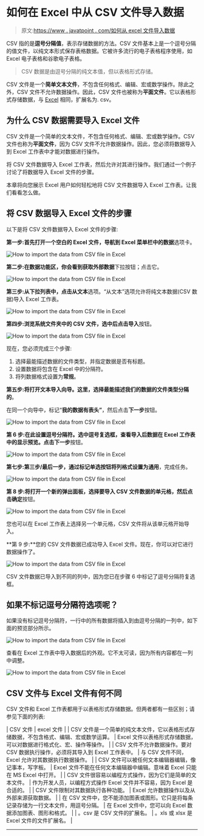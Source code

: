 # 如何在 Excel 中从 CSV 文件导入数据

> 原文:[https://www . javatpoint . com/如何从 excel 文件导入数据](https://www.javatpoint.com/how-to-import-the-data-from-csv-file-in-excel)

CSV 指的是**逗号分隔值**，表示存储数据的方法。CSV 文件基本上是一个逗号分隔的值文件，以纯文本形式保存表格数据。它被许多流行的电子表格程序使用，如 Excel 电子表格和谷歌电子表格。

> CSV 数据是由逗号分隔的纯文本值，但以表格形式存储。

CSV 文件是一个**简单文本文件**，不包含任何格式、编辑、宏或数学操作。除此之外，CSV 文件不允许数据操作。因此，CSV 文件也被称为**平面文件**。它以表格形式存储数据，与 [Excel](https://www.javatpoint.com/excel-tutorial) 相同，扩展名为. csv。

## 为什么 CSV 数据需要导入 Excel 文件

CSV 文件是一个简单的文本文件，不包含任何格式、编辑、宏或数学操作。CSV 文件也称为**平面文件**，因为 CSV 文件不允许数据操作。因此，您必须将数据导入到 Excel 工作表中才能对数据进行操作。

将 CSV 文件数据导入 Excel 工作表，然后允许对其进行操作。我们通过一个例子讨论了将数据导入 Excel 文件的步骤。

本章将向您展示 Excel 用户如何轻松地将 CSV 文件数据导入 Excel 工作表。让我们看看怎么做。

## 将 CSV 数据导入 Excel 文件的步骤

以下是将 CSV 文件数据导入 Excel 文件的步骤:

**第一步:**首先打开一个空白的 Excel 文件，导航到 Excel 菜单栏中的**数据**选项卡。

![How to import the data from CSV file in Excel](../Images/d9d4afdeb0cf345d444712c8bbed89f5.png)

**第二步:**在数据功能区，你会看到**获取外部数据**下拉按钮；点击它。

![How to import the data from CSV file in Excel](../Images/236ac9357b8be371d795541629ae5edf.png)

**第三步:**从下拉列表中，点击**从文本**选项。“从文本”选项允许将纯文本数据(CSV 数据)导入 Excel 工作表。

![How to import the data from CSV file in Excel](../Images/55f508a5b83a227016c8866ad41d30f3.png)

**第四步:**浏览系统文件夹中的 CSV 文件，选中后点击**导入**按钮。

![How to import the data from CSV file in Excel](../Images/800b5fb8bab55f0e4ae5dafa5dd5d72f.png)

现在，您必须完成三个步骤:

1.  选择最能描述数据的文件类型，并指定数据是否有标题。
2.  设置数据将包含在 Excel 中的分隔符。
3.  将列数据格式设置为**常规**。

**第五步:**将打开文本导入向导。这里，选择最能描述我们的数据的文件类型**分隔的**。

在同一个向导中，标记“**我的数据有表头”**，然后点击**下一步**按钮。

![How to import the data from CSV file in Excel](../Images/1ac616fbce7c6fa37c8e68c898d5860f.png)

**第 6 步:**在此设置逗号分隔符。选中逗号复选框，查看导入后数据在 Excel 工作表中的显示预览。点击**下一步**按钮。

![How to import the data from CSV file in Excel](../Images/902c8c8b5608bdf52a07fcda114c5d32.png)

**第七步:**第三步/最后一步，通过标记单选按钮将列格式设置为**通用**，完成任务。

![How to import the data from CSV file in Excel](../Images/9295ac105199fb24720e6b72a5a1110c.png)

**第 8 步:**将打开一个新的弹出面板，选择要导入 CSV 文件数据的单元格，然后点击**确定**按钮。

![How to import the data from CSV file in Excel](../Images/3ad34892e22b9d2bbbc9d2759508cf65.png)

您也可以在 Excel 工作表上选择另一个单元格，CSV 文件将从该单元格开始导入。

**第 9 步:**您的 CSV 文件数据已成功导入 Excel 文件。现在，你可以对它进行数据操作了。

![How to import the data from CSV file in Excel](../Images/ae850ae41f3cdaf457b8cc5831924175.png)

CSV 文件数据已导入到不同的列中，因为您已在步骤 6 中标记了逗号分隔符复选框。

## 如果不标记逗号分隔符选项呢？

如果没有标记逗号分隔符，一行中的所有数据将插入到由逗号分隔的一列中，如下面的预览部分所示。

![How to import the data from CSV file in Excel](../Images/b622b83ef4123b008ad77697a8ba18fc.png)

查看在 Excel 工作表中导入数据后的外观。它不太可读，因为所有内容都在一列中调整。

![How to import the data from CSV file in Excel](../Images/0f605e513c3566d1cae263516fc9bc51.png)

## CSV 文件与 Excel 文件有何不同

CSV 文件和 Excel 工作表都用于以表格形式存储数据。但两者都有一些区别；请参见下面的列表:

| CSV 文件 | excel 文件 |
| CSV 文件是一个简单的纯文本文件，它以表格形式存储数据，不包含格式、编辑、宏或数学运算。 | Excel 文件以表格形式存储数据，可以对数据进行格式化、宏、操作等操作。 |
| CSV 文件不允许数据操作。要对 CSV 数据执行操作，必须将其导入到 Excel 工作表中。 | 与 CSV 文件不同，Excel 允许对其数据执行数据操作。 |
| CSV 文件可以被任何文本编辑器编辑，像记事本，写字板。 | Excel 文件不能在任何文本编辑器中编辑。意味着 Excel 只能在 MS Excel 中打开。 |
| CSV 文件很容易以编程方式操作，因为它们是简单的文本文件。 | 作为开发人员，以编程方式操作 Excel 文件并不容易，因为 Excel 是合适的。 |
| CSV 文件限制对其数据执行各种功能。 | Excel 允许数据操作以及从外部来源获取数据。 |
| 在 CSV 文件中，您不能添加图表或图形。它只是将每条记录存储为一行文本文件，用逗号分隔。 | 在 Excel 文件中，您可以向 Excel 数据添加图表、图形和格式。 |
| 。csv 是 CSV 文件的扩展名。 | 。xls 或 xlsx 是 Excel 文件的文件扩展名。 |

* * *